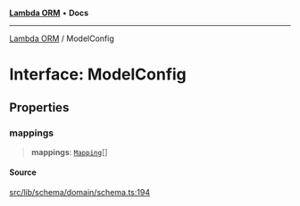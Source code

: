 [**Lambda ORM**](../README.md) • **Docs**

***

[Lambda ORM](../README.md) / ModelConfig

# Interface: ModelConfig

## Properties

### mappings

> **mappings**: [`Mapping`](Mapping.md)[]

#### Source

[src/lib/schema/domain/schema.ts:194](https://github.com/lambda-orm/lambdaorm-base/blob/aa369ded9e7763a31678c0168646a8ee1291b500/src/lib/schema/domain/schema.ts#L194)
